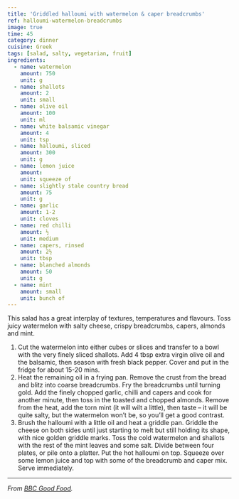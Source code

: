```yaml
---
title: 'Griddled halloumi with watermelon & caper breadcrumbs'
ref: halloumi-watermelon-breadcrumbs
image: true
time: 45
category: dinner
cuisine: Greek
tags: [salad, salty, vegetarian, fruit]
ingredients:
  - name: watermelon
    amount: 750
    unit: g
  - name: shallots
    amount: 2
    unit: small
  - name: olive oil
    amount: 100
    unit: ml
  - name: white balsamic vinegar
    amount: 4
    unit: tsp
  - name: halloumi, sliced
    amount: 300
    unit: g
  - name: lemon juice
    amount:
    unit: squeeze of
  - name: slightly stale country bread
    amount: 75
    unit: g
  - name: garlic
    amount: 1-2
    unit: cloves
  - name: red chilli
    amount: ½
    unit: medium
  - name: capers, rinsed
    amount: 2½
    unit: tbsp
  - name: blanched almonds
    amount: 50
    unit: g
  - name: mint
    amount: small
    unit: bunch of
---
```


This salad has a great interplay of textures, temperatures and flavours. Toss juicy watermelon with salty cheese, crispy breadcrumbs, capers, almonds and mint.

1. Cut the watermelon into either cubes or slices and transfer to a bowl with the very finely sliced shallots. Add 4 tbsp extra virgin olive oil and the balsamic, then season with fresh black pepper. Cover and put in the fridge for about 15-20 mins.
2. Heat the remaining oil in a frying pan. Remove the crust from the bread and blitz into coarse breadcrumbs. Fry the breadcrumbs until turning gold. Add the finely chopped garlic, chilli and capers and cook for another minute, then toss in the toasted and chopped almonds. Remove from the heat, add the torn mint (it will wilt a little), then taste – it will be quite salty, but the watermelon won’t be, so you’ll get a good contrast.
3. Brush the halloumi with a little oil and heat a griddle pan. Griddle the cheese on both sides until just starting to melt but still holding its shape, with nice golden griddle marks. Toss the cold watermelon and shallots with the rest of the mint leaves and some salt. Divide between four plates, or pile onto a platter. Put the hot halloumi on top. Squeeze over some lemon juice and top with some of the breadcrumb and caper mix. Serve immediately.

---

_From [BBC Good Food](https://www.bbcgoodfood.com/recipes/griddled-halloumi-watermelon-caper-breadcrumbs)._
